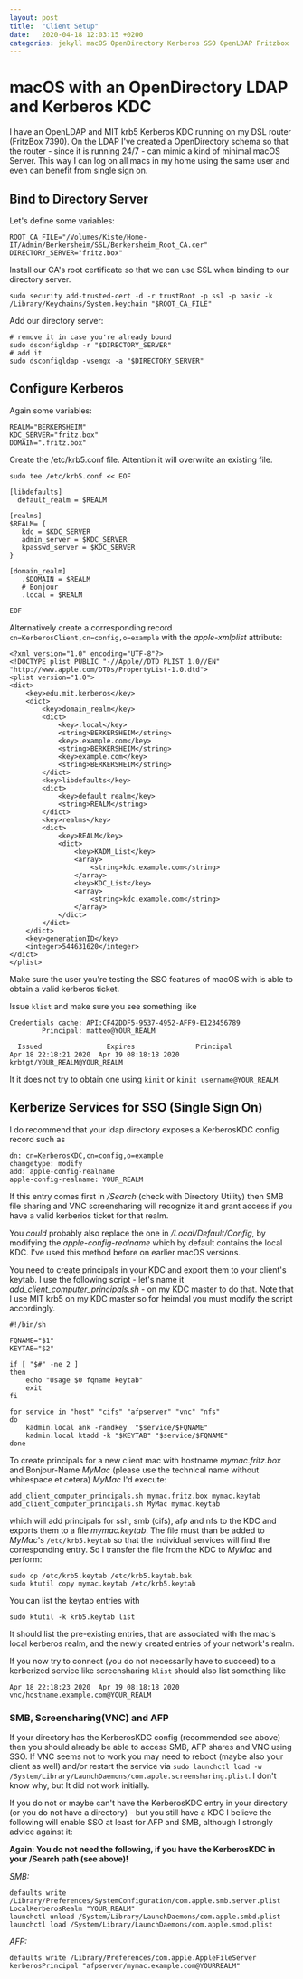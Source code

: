 ```yaml
---
layout: post
title:  "Client Setup"
date:   2020-04-18 12:03:15 +0200
categories: jekyll macOS OpenDirectory Kerberos SSO OpenLDAP Fritzbox
---
```


# macOS with an OpenDirectory LDAP and Kerberos KDC

I have an OpenLDAP and MIT krb5 Kerberos KDC running on my DSL router (FritzBox 7390). On the LDAP I've created a OpenDirectory schema so that the router - since it is running 24/7 - can mimic a kind of minimal macOS Server. This way I can log on all macs in my home using the same user and even can benefit from single sign on.

## Bind to Directory Server
Let's define some variables:

```
ROOT_CA_FILE="/Volumes/Kiste/Home-IT/Admin/Berkersheim/SSL/Berkersheim_Root_CA.cer"
DIRECTORY_SERVER="fritz.box"
```


Install our CA's root certificate so that we can use SSL when binding to our directory server.

`sudo security add-trusted-cert -d -r trustRoot -p ssl -p basic -k /Library/Keychains/System.keychain "$ROOT_CA_FILE"`

Add our directory server:

	# remove it in case you're already bound
	sudo dsconfigldap -r "$DIRECTORY_SERVER" 
	# add it
	sudo dsconfigldap -vsemgx -a "$DIRECTORY_SERVER" 


## Configure Kerberos

Again some variables:

	REALM="BERKERSHEIM"
	KDC_SERVER="fritz.box"
	DOMAIN=".fritz.box"

Create the /etc/krb5.conf file. Attention it will overwrite an existing file.

```
sudo tee /etc/krb5.conf << EOF

[libdefaults]
  default_realm = $REALM

[realms]
$REALM= {
   kdc = $KDC_SERVER
   admin_server = $KDC_SERVER
   kpasswd_server = $KDC_SERVER
}

[domain_realm]
   .$DOMAIN = $REALM
   # Bonjour
   .local = $REALM

EOF
```

Alternatively create a corresponding record `cn=KerberosClient,cn=config,o=example` with the *apple-xmlplist* attribute:

```
<?xml version="1.0" encoding="UTF-8"?>
<!DOCTYPE plist PUBLIC "-//Apple//DTD PLIST 1.0//EN" "http://www.apple.com/DTDs/PropertyList-1.0.dtd">
<plist version="1.0">
<dict>
	<key>edu.mit.kerberos</key>
	<dict>
		<key>domain_realm</key>
		<dict>
			<key>.local</key>
			<string>BERKERSHEIM</string>
			<key>.example.com</key>
			<string>BERKERSHEIM</string>
			<key>example.com</key>
			<string>BERKERSHEIM</string>
		</dict>
		<key>libdefaults</key>
		<dict>
			<key>default_realm</key>
			<string>REALM</string>
		</dict>
		<key>realms</key>
		<dict>
			<key>REALM</key>
			<dict>
				<key>KADM_List</key>
				<array>
					<string>kdc.example.com</string>
				</array>
				<key>KDC_List</key>
				<array>
					<string>kdc.example.com</string>
				</array>
			</dict>
		</dict>
	</dict>
	<key>generationID</key>
	<integer>544631620</integer>
</dict>
</plist>

```

Make sure the user you're testing the SSO features of macOS with is able to obtain a valid kerberos ticket.

 Issue `klist` and make sure you see something like
```
Credentials cache: API:CF42DDF5-9537-4952-AFF9-E123456789
        Principal: matteo@YOUR_REALM

  Issued                Expires               Principal
Apr 18 22:18:21 2020  Apr 19 08:18:18 2020  krbtgt/YOUR_REALM@YOUR_REALM
```

It it does not try to obtain one using `kinit` or `kinit username@YOUR_REALM`.


## Kerberize Services for SSO (Single Sign On)

I do recommend that your ldap directory exposes a KerberosKDC config record such as

```
dn: cn=KerberosKDC,cn=config,o=example
changetype: modify
add: apple-config-realname
apple-config-realname: YOUR_REALM
```

If this entry comes first in */Search* (check with Directory Utility) then SMB file sharing and VNC screensharing will recognize it and grant access if you have a valid kerberios ticket for that realm.

You *could* probably also replace the one in */Local/Default/Config*, by modifying the *apple-config-realname* which by default contains the local KDC. I've used this method before on earlier macOS versions.

You need to create principals in your KDC and export them to your client's keytab. I use the following script - let's name it *add_client_computer_principals.sh* - on my KDC master to do that. Note that I use MIT krb5 on my KDC master so for heimdal you must modify the script accordingly.


```
#!/bin/sh

FQNAME="$1"
KEYTAB="$2"

if [ "$#" -ne 2 ]
then
	echo "Usage $0 fqname keytab"
	exit
fi

for service in "host" "cifs" "afpserver" "vnc" "nfs"
do
	kadmin.local ank -randkey  "$service/$FQNAME"
	kadmin.local ktadd -k "$KEYTAB" "$service/$FQNAME"
done
```

To create principals for a new client mac with hostname *mymac.fritz.box* and Bonjour-Name *MyMac* (please use the technical name without whitespace et cetera) *MyMac* I'd execute:

	add_client_computer_principals.sh mymac.fritz.box mymac.keytab
	add_client_computer_principals.sh MyMac mymac.keytab

which will add principals for ssh, smb (cifs), afp and nfs to the KDC and exports them to a file *mymac.keytab*. The file must than be added to *MyMac*'s `/etc/krb5.keytab` so that the individual services will find the corresponding entry. So I transfer the file from the KDC to *MyMac* and perform:

	sudo cp /etc/krb5.keytab /etc/krb5.keytab.bak
	sudo ktutil copy mymac.keytab /etc/krb5.keytab

You can list the keytab entries with

	sudo ktutil -k krb5.keytab list

It should list the pre-existing entries, that are associated with the mac's local kerberos realm, and the newly created entries of your network's realm.

If you now try to connect (you do not necessarily have to succeed) to a kerberized service like screensharing `klist` should also list something like

	Apr 18 22:18:23 2020  Apr 19 08:18:18 2020  vnc/hostname.example.com@YOUR_REALM

### SMB, Screensharing(VNC) and AFP

If your directory has the KerberosKDC config (recommended see above) then you should already be able to access SMB, AFP shares and VNC using SSO. If VNC seems not to work you may need to reboot (maybe also your client as well) and/or restart the service via `sudo launchctl load -w /System/Library/LaunchDaemons/com.apple.screensharing.plist`. I don't know why, but It did not work initially.

If you do not or maybe can't have the KerberosKDC entry in your directory (or you do not have a directory) - but you still have a KDC I believe the following will enable SSO at least for AFP and SMB, although I strongly advice against it:

**Again: You do not need the following, if you have the KerberosKDC in your /Search path (see above)!**

*SMB:*

```
defaults write /Library/Preferences/SystemConfiguration/com.apple.smb.server.plist LocalKerberosRealm "YOUR_REALM"
launchctl unload /System/Library/LaunchDaemons/com.apple.smbd.plist
launchctl load /System/Library/LaunchDaemons/com.apple.smbd.plist
```


*AFP:*

```
defaults write /Library/Preferences/com.apple.AppleFileServer kerberosPrincipal "afpserver/mymac.example.com@YOURREALM"
```

